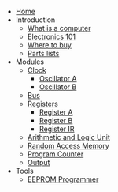 * [Home](/)
* Introduction
  * [What is a computer](/pages/what-is-a-computer.md)
  * [Electronics 101](/pages/electronics-101.md)
  * [Where to buy](/pages/where-to-buy.md)
  * [Parts lists](/pages/parts-lists.md)
* Modules
  * [Clock](/)
    * [Oscillator A](/)
    * [Oscillator B](/)
  * [Bus](/)
  * [Registers](/)
    * [Register A](/)
    * [Register B](/)
    * [Register IR](/)
  * [Arithmetic and Logic Unit](/)
  * [Random Access Memory](/)
  * [Program Counter](/)
  * [Output](/)
* Tools
  * [EEPROM Programmer](/)
